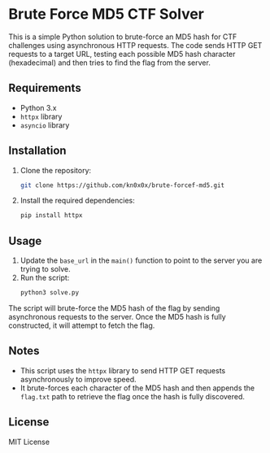 # Brute Force MD5 CTF Solver

This is a simple Python solution to brute-force an MD5 hash for CTF challenges using asynchronous HTTP requests. The code sends HTTP GET requests to a target URL, testing each possible MD5 hash character (hexadecimal) and then tries to find the flag from the server.

## Requirements

- Python 3.x
- `httpx` library
- `asyncio` library

## Installation

1. Clone the repository:
    ```bash
    git clone https://github.com/kn0x0x/brute-forcef-md5.git
    ```

2. Install the required dependencies:
    ```bash
    pip install httpx
    ```

## Usage

1. Update the `base_url` in the `main()` function to point to the server you are trying to solve.
2. Run the script:
    ```bash
    python3 solve.py
    ```

The script will brute-force the MD5 hash of the flag by sending asynchronous requests to the server. Once the MD5 hash is fully constructed, it will attempt to fetch the flag.

## Notes

- This script uses the `httpx` library to send HTTP GET requests asynchronously to improve speed.
- It brute-forces each character of the MD5 hash and then appends the `flag.txt` path to retrieve the flag once the hash is fully discovered.
  
## License

MIT License
